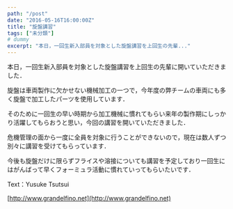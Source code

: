 ```yaml
---
path: "/post"
date: "2016-05-16T16:00:00Z"
title: "旋盤講習"
tags: ["未分類"]
# dummy
excerpt: "本日，一回生新入部員を対象とした旋盤講習を上回生の先輩..."
---
```




[](16-1.jpg)

本日，一回生新入部員を対象とした旋盤講習を上回生の先輩に開いていただきました．

旋盤は車両製作に欠かせない機械加工の一つで，今年度の弊チームの車両にも多く旋盤で加工したパーツを使用しています．

そのために一回生の早い時期から加工機械に慣れてもらい来年の製作期にしっかり活躍してもらおうと思い，今回の講習を開いていただきました．

危機管理の面から一度に全員を対象に行うことができないので，現在は数人ずつ別々に講習を受けてもらっています．

今後も旋盤だけに限らずフライスや溶接についても講習を予定しており一回生にはがんばって早くフォーミュラ活動に慣れていってもらいたいです．

Text：Yusuke Tsutsui

[http://www.grandelfino.net](http://www.grandelfino.net)

